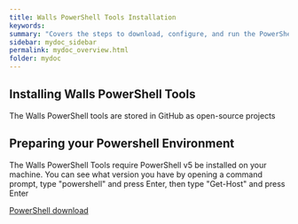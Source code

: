 ```yaml
---
title: Walls PowerShell Tools Installation
keywords:
summary: "Covers the steps to download, configure, and run the PowerShell tools"
sidebar: mydoc_sidebar
permalink: mydoc_overview.html
folder: mydoc
---
```


## Installing Walls PowerShell Tools

The Walls PowerShell tools are stored in GitHub as open-source projects

## Preparing your Powershell Environment

The Walls PowerShell Tools require PowerShell v5 be installed on your machine. You can see what version you have by opening a command prompt, type "powershell" and press Enter, then type "Get-Host" and press Enter

[PowerShell download](https://www.microsoft.com/en-us/download/details.aspx?id=54616)
